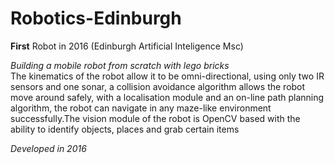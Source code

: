 # Robotics-Edinburgh
**First** Robot in 2016 (Edinburgh Artificial Inteligence Msc)

*Building a mobile robot from scratch with lego bricks*  
The kinematics of the robot allow it to be omni-directional, using only two IR sensors and one sonar, a collision avoidance algorithm allows the robot move around safely, with a localisation module and an on-line path planning algorithm, the robot can navigate in any maze-like environment successfully.The vision module of the robot is OpenCV based with the ability to identify objects, places and grab certain items


*Developed in 2016*
